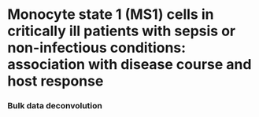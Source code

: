 # Monocyte state 1 (MS1) cells in critically ill patients with sepsis or non-infectious conditions: association with disease course and host response

###  Bulk data deconvolution  
